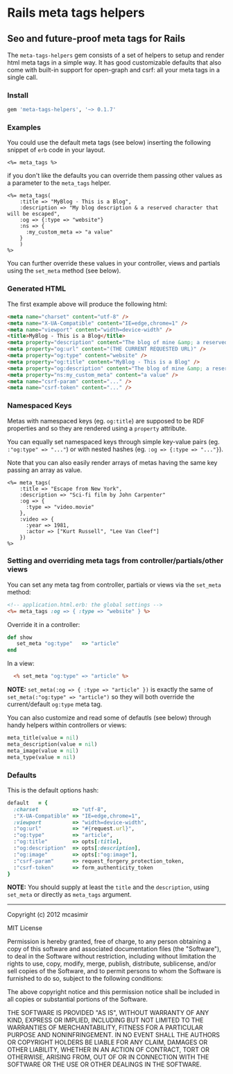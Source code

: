 # Rails meta tags helpers

## Seo and future-proof meta tags for Rails

The `meta-tags-helpers` gem consists of a set of helpers to setup and render html meta tags in a simple way. It has good customizable defaults that also come with built-in support for open-graph and csrf: all your meta tags in a single call.

### Install

``` rb
gem 'meta-tags-helpers', '~> 0.1.7'
```

### Examples

You could use the default meta tags (see below) inserting the following snippet of `erb` code in your layout. 

``` erb
<%= meta_tags %>
```

if you don't like the defaults you can override them passing other values as a parameter to the `meta_tags` helper.


``` erb
<%= meta_tags(
    :title => "MyBlog - This is a Blog",
    :description => "My blog description & a reserved character that will be escaped",
    :og => {:type => "website"}
    :ns => {
      :my_custom_meta => "a value"
    }
    ) 
%>
```

You can further override these values in your controller, views and partials using the `set_meta` method (see below).

### Generated HTML

The first example above will produce the following html:

``` html
<meta name="charset" content="utf-8" />
<meta name="X-UA-Compatible" content="IE=edge,chrome=1" />
<meta name="viewport" content="width=device-width" />
<title>MyBlog - This is a Blog</title>
<meta property="description" content="The blog of mine &amp; a reserved character" />
<meta property="og:url" content="(THE CURRENT REQUESTED URL)" />
<meta property="og:type" content="website" />
<meta property="og:title" content="MyBlog - This is a Blog" />
<meta property="og:description" content="The blog of mine &amp; a reserved character" />
<meta property="ns:my_custom_meta" content="a value" />
<meta name="csrf-param" content="..." />
<meta name="csrf-token" content="..." />

```

### Namespaced Keys

Metas with namespaced keys (eg. `og:title`) are supposed to be RDF properties and so they are rendered using a `property` attribute.

You can equally set namespaced keys through simple key-value pairs (eg. `:"og:type" => "..."`) or with nested hashes (eg. `:og => {:type => "..."}`).

Note that you can also easily render arrays of metas having the same key passing an array as value.

```
<%= meta_tags(
    :title => "Escape from New York",
    :description => "Sci-fi film by John Carpenter"
    :og => {
      :type => "video.movie"
    },
    :video => {
      :year => 1981, 
      :actor => ["Kurt Russell", "Lee Van Cleef"]
    }) 
%>
```

### Setting and overriding meta tags from controller/partials/other views

You can set any meta tag from controller, partials or views via the `set_meta` method:

``` rhtml
<!-- application.html.erb: the global settings -->
<%= meta_tags :og => { :type => "website" } %>
```

Override it in a controller:

``` rb
def show
   set_meta "og:type"   => "article"
end
```
In a view:

``` rhtml
  <% set_meta "og:type" => "article" %>
```

**NOTE:** `set_meta(:og => { :type => "article" })` is exactly the same of `set_meta(:"og:type" => "article")` so they will both override the current/default `og:type` meta tag.

You can also customize and read some of defautls (see below) through handy helpers within controllers or views:

``` rb
meta_title(value = nil)
meta_description(value = nil)
meta_image(value = nil)
meta_type(value = nil)

```

### Defaults

This is the default options hash:

``` rb
default   = {
  :charset           => "utf-8", 
  :"X-UA-Compatible" => "IE=edge,chrome=1", 
  :viewport          => "width=device-width",
  :"og:url"          => "#{request.url}", 
  :"og:type"         => "article",
  :"og:title"        => opts[:title],
  :"og:description"  => opts[:description],
  :"og:image"        => opts[:"og:image"],
  :"csrf-param"      => request_forgery_protection_token,
  :"csrf-token"      => form_authenticity_token
}

```

**NOTE:** You should supply at least the `title` and the `description`, using `set_meta` or directly as `meta_tags` argument.

---

Copyright (c) 2012 mcasimir

MIT License

Permission is hereby granted, free of charge, to any person obtaining
a copy of this software and associated documentation files (the
"Software"), to deal in the Software without restriction, including
without limitation the rights to use, copy, modify, merge, publish,
distribute, sublicense, and/or sell copies of the Software, and to
permit persons to whom the Software is furnished to do so, subject to
the following conditions:

The above copyright notice and this permission notice shall be
included in all copies or substantial portions of the Software.

THE SOFTWARE IS PROVIDED "AS IS", WITHOUT WARRANTY OF ANY KIND,
EXPRESS OR IMPLIED, INCLUDING BUT NOT LIMITED TO THE WARRANTIES OF
MERCHANTABILITY, FITNESS FOR A PARTICULAR PURPOSE AND
NONINFRINGEMENT. IN NO EVENT SHALL THE AUTHORS OR COPYRIGHT HOLDERS BE
LIABLE FOR ANY CLAIM, DAMAGES OR OTHER LIABILITY, WHETHER IN AN ACTION
OF CONTRACT, TORT OR OTHERWISE, ARISING FROM, OUT OF OR IN CONNECTION
WITH THE SOFTWARE OR THE USE OR OTHER DEALINGS IN THE SOFTWARE.
